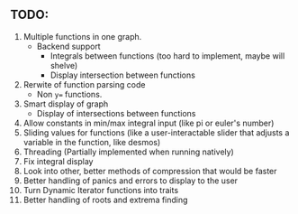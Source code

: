 ## TODO:
1. Multiple functions in one graph.
	- Backend support
		- Integrals between functions (too hard to implement, maybe will shelve)
		- Display intersection between functions
2. Rerwite of function parsing code
	- Non `y=` functions.
3. Smart display of graph
	- Display of intersections between functions
4. Allow constants in min/max integral input (like pi or euler's number)
5. Sliding values for functions (like a user-interactable slider that adjusts a variable in the function, like desmos)
6. Threading (Partially implemented when running natively)
7. Fix integral display
8. Look into other, better methods of compression that would be faster
9. Better handling of panics and errors to display to the user
10. Turn Dynamic Iterator functions into traits
11. Better handling of roots and extrema finding
